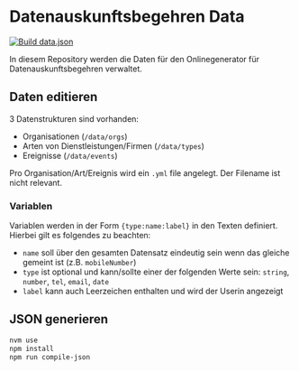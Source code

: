 # Datenauskunftsbegehren Data
[![Build data.json](https://github.com/DigitaleGesellschaft/Datenauskunftsbegehren-Data/actions/workflows/deployStaging.yml/badge.svg?branch=main)](https://github.com/DigitaleGesellschaft/Datenauskunftsbegehren-Data/actions/workflows/deployStaging.yml)

In diesem Repository werden die Daten für den Onlinegenerator für Datenauskunftsbegehren verwaltet.

## Daten editieren
3 Datenstrukturen sind vorhanden:
- Organisationen (`/data/orgs`)
- Arten von Dienstleistungen/Firmen (`/data/types`)
- Ereignisse (`/data/events`)

Pro Organisation/Art/Ereignis wird ein `.yml` file angelegt. Der Filename ist nicht relevant.

### Variablen
Variablen werden in der Form `{type:name:label}` in den Texten definiert. Hierbei gilt es folgendes zu beachten:
- `name` soll über den gesamten Datensatz eindeutig sein wenn das gleiche gemeint ist (z.B. `mobileNumber`)
- `type` ist optional und kann/sollte einer der folgenden Werte sein: `string`, `number`, `tel`, `email`, `date`
- `label` kann auch Leerzeichen enthalten und wird der Userin angezeigt

## JSON generieren
```bash
nvm use
npm install
npm run compile-json
```
